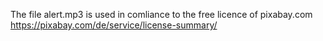 The file alert.mp3 is used in comliance to the free licence of pixabay.com
https://pixabay.com/de/service/license-summary/

